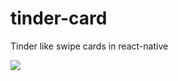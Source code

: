# tinder-card
Tinder like swipe cards in react-native

![](https://media.giphy.com/media/A7XIhbPVHs23rUd9Oy/giphy.gif)






